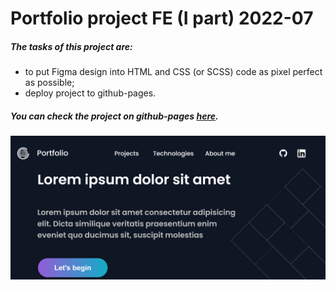 # Portfolio project FE (I part)     2022-07
##### The tasks of this project are:
* to put Figma design into HTML and CSS (or SCSS) code as pixel perfect as possible;
* deploy project to github-pages.

##### You can check the project on github-pages [here](https://kristinabri.github.io/portfolio-project-bit/).

![This is an image](https://github.com/KristinaBri/portfolio-project-bit/blob/master/assets/porfolioPreview.png)

